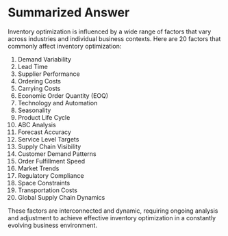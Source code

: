 # Summarized Answer

Inventory optimization is influenced by a wide range of factors that vary across industries and individual business 
contexts. Here are 20 factors that commonly affect inventory optimization:

1. Demand Variability
2. Lead Time
3. Supplier Performance
4. Ordering Costs
5. Carrying Costs
6. Economic Order Quantity (EOQ)
7. Technology and Automation
8. Seasonality
9. Product Life Cycle
10. ABC Analysis
11. Forecast Accuracy
12. Service Level Targets
13. Supply Chain Visibility
14. Customer Demand Patterns
15. Order Fulfillment Speed
16. Market Trends
17. Regulatory Compliance
18. Space Constraints
19. Transportation Costs
20. Global Supply Chain Dynamics

These factors are interconnected and dynamic, requiring ongoing analysis and adjustment to achieve effective inventory 
optimization in a constantly evolving business environment.